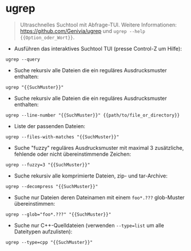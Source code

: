 # ugrep

> Ultraschnelles Suchtool mit Abfrage-TUI.
> Weitere Informationen: <https://github.com/Genivia/ugrep> und `ugrep --help {{Option_oder_Wort}}`.

- Ausführen das interaktives Suchtool TUI (presse Control-Z um Hilfe):

`ugrep --query`

- Suche rekursiv alle Dateien die ein reguläres Ausdrucksmuster enthalten:

`ugrep "{{SuchMuster}}"`

- Suche rekursiv alle Dateien die ein reguläres Ausdrucksmuster enthalten:

`ugrep --line-number "{{SuchMuster}}" {{path/to/file_or_directory}}`

- Liste der passenden Dateien:

`ugrep --files-with-matches "{{SuchMuster}}"`

- Suche "fuzzy" reguläres Ausdrucksmuster mit maximal 3 zusätzliche, fehlende oder nicht übereinstimmende Zeichen:

`ugrep --fuzzy=3 "{{SuchMuster}}"`

- Suche rekursiv alle komprimierte Dateien, zip- und tar-Archive:

`ugrep --decompress "{{SuchMuster}}"`

- Suche nur Dateien deren Dateinamen mit einem `foo*.???` glob-Muster übereinstimmen:

`ugrep --glob="foo*.???" "{{SuchMuster}}"`

- Suche nur C++-Quelldateien (verwenden `--type=list` um alle Dateitypen aufzulisten):

`ugrep --type=cpp "{{SuchMuster}}"`
